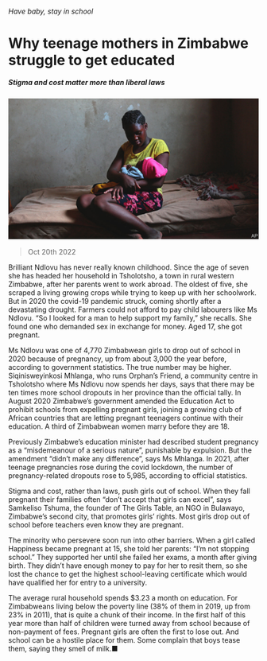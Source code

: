 ###### Have baby, stay in school

# Why teenage mothers in Zimbabwe struggle to get educated 

##### Stigma and cost matter more than liberal laws 

![image](images/20221022_MAP002.jpg) 

> Oct 20th 2022 

Brilliant Ndlovu has never really known childhood. Since the age of seven she has headed her household in Tsholotsho, a town in rural western Zimbabwe, after her parents went to work abroad. The oldest of five, she scraped a living growing crops while trying to keep up with her schoolwork. But in 2020 the covid-19 pandemic struck, coming shortly after a devastating drought. Farmers could not afford to pay child labourers like Ms Ndlovu. “So I looked for a man to help support my family,” she recalls. She found one who demanded sex in exchange for money. Aged 17, she got pregnant.

Ms Ndlovu was one of 4,770 Zimbabwean girls to drop out of school in 2020 because of pregnancy, up from about 3,000 the year before, according to government statistics. The true number may be higher. Siqinisweyinkosi Mhlanga, who runs Orphan’s Friend, a community centre in Tsholotsho where Ms Ndlovu now spends her days, says that there may be ten times more school dropouts in her province than the official tally. In August 2020 Zimbabwe’s government amended the Education Act to prohibit schools from expelling pregnant girls, joining a growing club of African countries that are letting pregnant teenagers continue with their education. A third of Zimbabwean women marry before they are 18. 

Previously Zimbabwe’s education minister had described student pregnancy as a “misdemeanour of a serious nature”, punishable by expulsion. But the amendment “didn’t make any difference”, says Ms Mhlanga. In 2021, after teenage pregnancies rose during the covid lockdown, the number of pregnancy-related dropouts rose to 5,985, according to official statistics. 

Stigma and cost, rather than laws, push girls out of school. When they fall pregnant their families often “don’t accept that girls can excel”, says Samkeliso Tshuma, the founder of The Girls Table, an NGO in Bulawayo, Zimbabwe’s second city, that promotes girls’ rights. Most girls drop out of school before teachers even know they are pregnant. 

The minority who persevere soon run into other barriers. When a girl called Happiness became pregnant at 15, she told her parents: “I’m not stopping school.” They supported her until she failed her exams, a month after giving birth. They didn’t have enough money to pay for her to resit them, so she lost the chance to get the highest school-leaving certificate which would have qualified her for entry to a university. 

The average rural household spends $3.23 a month on education. For Zimbabweans living below the poverty line (38% of them in 2019, up from 23% in 2011), that is quite a chunk of their income. In the first half of this year more than half of children were turned away from school because of non-payment of fees. Pregnant girls are often the first to lose out. And school can be a hostile place for them. Some complain that boys tease them, saying they smell of milk.■

